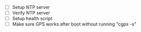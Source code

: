 - [ ] Setup NTP server
- [ ] Verify NTP server
- [ ] Setup health script
- [ ] Make sure GPS works after boot without running "cgps -s"
